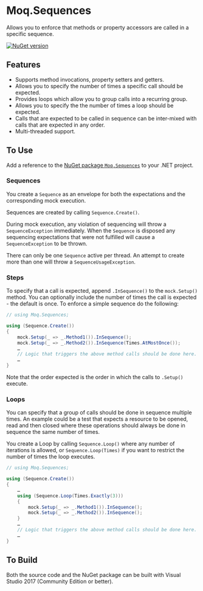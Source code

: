 # Moq.Sequences #

Allows you to enforce that methods or property accessors are called in a specific sequence.

[![NuGet version](https://img.shields.io/nuget/v/Moq.Sequences.svg)](https://www.nuget.org/packages/Moq.Sequences)

## Features ##

* Supports method invocations, property setters and getters.
* Allows you to specify the number of times a specific call should be expected.
* Provides loops which allow you to group calls into a recurring group.
* Allows you to specify the the number of times a loop should be expected.
* Calls that are expected to be called in sequence can be inter-mixed with calls that are expected in any order.
* Multi-threaded support.

## To Use ##

Add a reference to the [NuGet package `Moq.Sequences`](https://www.nuget.org/packages/Moq.Sequences) to your .NET project.

### Sequences ###

You create a `Sequence` as an envelope for both the expectations and the corresponding mock execution.

Sequences are created by calling `Sequence.Create()`.

During mock execution, any violation of sequencing will throw a `SequenceException` immediately.
When the `Sequence` is disposed any sequencing expectations that were not fulfilled will cause a 
`SequenceException` to be thrown.

There can only be one `Sequence` active per thread. An attempt to create more than one will throw a `SequenceUsageException`.

### Steps ###

To specify that a call is expected, append `.InSequence()` to the `mock.Setup()` method.
You can optionally include the number of times the call is expected - the default is once.
To enforce a simple sequence do the following:

```csharp
// using Moq.Sequences;

using (Sequence.Create())
{
    mock.Setup(_ => _.Method1()).InSequence();
    mock.Setup(_ => _.Method2()).InSequence(Times.AtMostOnce());
    …
    // Logic that triggers the above method calls should be done here.
    …
}
```

Note that the order expected is the order in which the calls to `.Setup()` execute.

### Loops ###

You can specify that a group of calls should be done in sequence multiple times.
An example could be a test that expects a resource to be opened, read and then closed where these operations should always be done in sequence the same number of times.

You create a Loop by calling `Sequence.Loop()` where any number of iterations is allowed, or `Sequence.Loop(Times)` if you want to restrict the number of times the loop executes.

```csharp
// using Moq.Sequences;

using (Sequence.Create())
{
    …
    using (Sequence.Loop(Times.Exactly(3)))
    {
        mock.Setup(_ => _.Method1()).InSequence();
        mock.Setup(_ => _.Method2()).InSequence();
    }
    …
    // Logic that triggers the above method calls should be done here.
    …
}
```

## To Build ##

Both the source code and the NuGet package can be built with Visual Studio 2017 (Community Edition or better).
